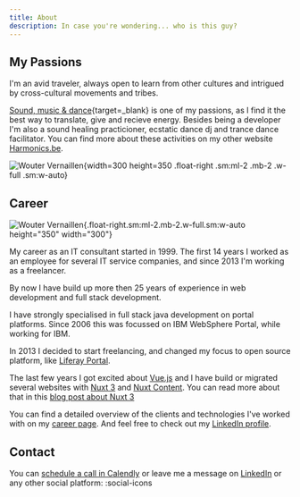 ```yaml
---
title: About
description: In case you're wondering... who is this guy?
---
```


## My Passions

I'm an avid traveler, always open to learn from other cultures and intrigued by cross-cultural movements and tribes.

[Sound, music & dance](https://harmonics.be){target=_blank} is one of my passions, as I find it the best way to translate, give and recieve energy.
Besides being a developer I'm also a sound healing practicioner, ecstatic dance dj and trance dance facilitator. You can find more about these activities on my other website [Harmonics.be](https://harmonics.be).

![Wouter Vernaillen](/images/woutervernaillen.jpg){width=300 height=350 .float-right .sm:ml-2 .mb-2 .w-full .sm:w-auto}

## Career

![Wouter Vernaillen](/images/woutervernaillen.jpg){.float-right.sm:ml-2.mb-2.w-full.sm:w-auto height="350" width="300"}

My career as an IT consultant started in 1999. The first 14 years I worked as an employee for several IT service companies, and since 2013 I'm working as a freelancer.

By now I have build up more then 25 years of experience in web development and full stack development.

I have strongly specialised in full stack java development on portal platforms. Since 2006 this was focussed on IBM WebSphere Portal, while working for IBM.

In 2013 I decided to start freelancing, and changed my focus to open source platform, like [Liferay Portal](https://www.liferay.com/).

The last few years I got excited about [Vue.js](https://vuejs.org/) and I have build or migrated several websites with [Nuxt 3](https://nuxt.com/) and [Nuxt Content](https://content.nuxtjs.org/). You can read more about that in this [blog post about Nuxt 3](/blog/discoveringnuxt)

You can find a detailed overview of the clients and technologies I've worked with on my [career page](/career). And feel free to check out my [LinkedIn profile](https://www.linkedin.com/in/woutervernaillen/).

## Contact

You can [schedule a call in Calendly](https://calendly.com/vernaillen/15min) or leave me a message on [LinkedIn](https://www.linkedin.com/in/woutervernaillen/) or any other social platform: :social-icons
